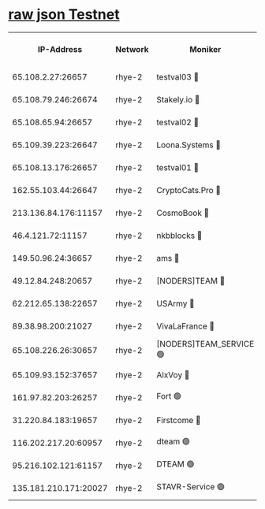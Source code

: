 
[raw json Testnet](https://rpc-check.quickt.stavr.tech/quickt/rpc-quickt-result.json)
=


<table><tr><th>IP-Address</th><th>Network</th><th>Moniker</th><th>Latest Block Height</th><th>Earliest Block Height</th><th>Catching Up</th><th>Tx Index</th><th>Voting Power</th><th>Scan Time</th></tr><tr><td>65.108.2.27:26657</td><td>rhye-2</td><td>testval03 🔴</td><td>554395</td><td>1</td><td>False</td><td>on</td><td>11002050</td><td>2024-01-29T01:11:50.004923638UTC</td></tr><tr><td>65.108.79.246:26674</td><td>rhye-2</td><td>Stakely.io 🔴</td><td>554395</td><td>1</td><td>False</td><td>on</td><td>10010</td><td>2024-01-29T01:11:52.487540546UTC</td></tr><tr><td>65.108.65.94:26657</td><td>rhye-2</td><td>testval02 🔴</td><td>554396</td><td>1</td><td>False</td><td>on</td><td>11002050</td><td>2024-01-29T01:11:55.387069500UTC</td></tr><tr><td>65.109.39.223:26647</td><td>rhye-2</td><td>Loona.Systems 🔴</td><td>554396</td><td>1</td><td>False</td><td>off</td><td>86949</td><td>2024-01-29T01:11:58.198613711UTC</td></tr><tr><td>65.108.13.176:26657</td><td>rhye-2</td><td>testval01 🔴</td><td>554396</td><td>1</td><td>False</td><td>on</td><td>13082010</td><td>2024-01-29T01:11:59.062691946UTC</td></tr><tr><td>162.55.103.44:26647</td><td>rhye-2</td><td>CryptoCats.Pro 🔴</td><td>554402</td><td>1</td><td>False</td><td>off</td><td>9999</td><td>2024-01-29T01:12:31.760970360UTC</td></tr><tr><td>213.136.84.176:11157</td><td>rhye-2</td><td>CosmoBook 🔴</td><td>554401</td><td>65301</td><td>False</td><td>off</td><td>1528057</td><td>2024-01-29T01:12:25.295154357UTC</td></tr><tr><td>46.4.121.72:11157</td><td>rhye-2</td><td>nkbblocks 🔴</td><td>554393</td><td>70101</td><td>False</td><td>off</td><td>81491</td><td>2024-01-29T01:11:41.874653506UTC</td></tr><tr><td>149.50.96.24:36657</td><td>rhye-2</td><td>ams 🔴</td><td>554399</td><td>133501</td><td>False</td><td>on</td><td>10786</td><td>2024-01-29T01:12:14.615895327UTC</td></tr><tr><td>49.12.84.248:20657</td><td>rhye-2</td><td>[NODERS]TEAM 🔴</td><td>554399</td><td>146001</td><td>False</td><td>on</td><td>59690</td><td>2024-01-29T01:12:12.113445716UTC</td></tr><tr><td>62.212.65.138:22657</td><td>rhye-2</td><td>USArmy 🔴</td><td>554395</td><td>198001</td><td>False</td><td>on</td><td>59069</td><td>2024-01-29T01:11:49.173809952UTC</td></tr><tr><td>89.38.98.200:21027</td><td>rhye-2</td><td>VivaLaFrance 🔴</td><td>554394</td><td>220501</td><td>False</td><td>off</td><td>10000</td><td>2024-01-29T01:11:44.324468233UTC</td></tr><tr><td>65.108.226.26:30657</td><td>rhye-2</td><td>[NODERS]TEAM_SERVICE 🟢</td><td>554396</td><td>241501</td><td>False</td><td>on</td><td>0</td><td>2024-01-29T01:11:58.678259996UTC</td></tr><tr><td>65.109.93.152:37657</td><td>rhye-2</td><td>AlxVoy 🔴</td><td>554394</td><td>315173</td><td>False</td><td>on</td><td>143351</td><td>2024-01-29T01:11:46.775995833UTC</td></tr><tr><td>161.97.82.203:26257</td><td>rhye-2</td><td>Fort 🟢</td><td>554393</td><td>330438</td><td>False</td><td>on</td><td>0</td><td>2024-01-29T01:11:41.583528259UTC</td></tr><tr><td>31.220.84.183:19657</td><td>rhye-2</td><td>Firstcome 🔴</td><td>554395</td><td>409501</td><td>False</td><td>off</td><td>724902</td><td>2024-01-29T01:11:49.585858090UTC</td></tr><tr><td>116.202.217.20:60957</td><td>rhye-2</td><td>dteam 🟢</td><td>554396</td><td>421794</td><td>False</td><td>on</td><td>0</td><td>2024-01-29T01:11:55.754181953UTC</td></tr><tr><td>95.216.102.121:61157</td><td>rhye-2</td><td>DTEAM 🟢</td><td>554395</td><td>550601</td><td>False</td><td>on</td><td>0</td><td>2024-01-29T01:11:52.853821079UTC</td></tr><tr><td>135.181.210.171:20027</td><td>rhye-2</td><td>STAVR-Service 🟢</td><td>554398</td><td>552001</td><td>False</td><td>on</td><td>0</td><td>2024-01-29T01:12:09.753461209UTC</td></tr></table>
